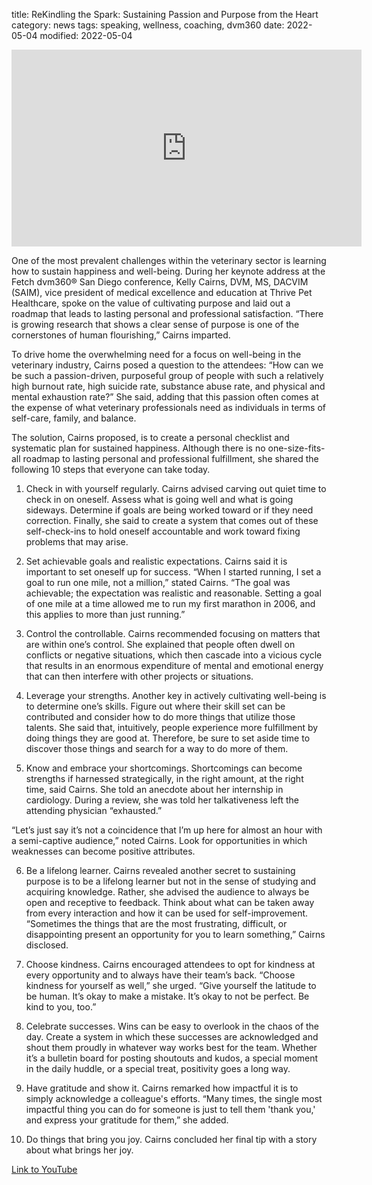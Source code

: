 title: ReKindling the Spark: Sustaining Passion and Purpose from the Heart
category: news
tags: speaking, wellness, coaching, dvm360
date: 2022-05-04
modified: 2022-05-04

<iframe width="560" height="315" src="https://www.youtube.com/embed/NUyaduc1w_E" title="YouTube video player" frameborder="0" allow="accelerometer; autoplay; clipboard-write; encrypted-media; gyroscope; picture-in-picture" allowfullscreen></iframe>

One of the most prevalent challenges within the veterinary sector is learning how to sustain happiness and well-being. During her keynote address at the Fetch dvm360® San Diego conference, Kelly Cairns, DVM, MS, DACVIM (SAIM), vice president of medical excellence and education at Thrive Pet Healthcare, spoke on the value of cultivating purpose and laid out a roadmap that leads to lasting personal and professional satisfaction. “There is growing research that shows a clear sense of purpose is one of the cornerstones of human flourishing,” Cairns imparted.

To drive home the overwhelming need for a focus on well-being in the veterinary industry, Cairns posed a question to the attendees: “How can we be such a passion-driven, purposeful group of people with such a relatively high burnout rate, high suicide rate, substance abuse rate, and physical and mental exhaustion rate?” She said, adding that this passion often comes at the expense of what veterinary professionals need as individuals in terms of self-care, family, and balance.

The solution, Cairns proposed, is to create a personal checklist and systematic plan for sustained happiness. Although there is no one-size-fits-all roadmap to lasting personal and professional fulfillment, she shared the following 10 steps that everyone can take today.

1. Check in with yourself regularly.
Cairns advised carving out quiet time to check in on oneself. Assess what is going well and what is going sideways. Determine if goals are being worked toward or if they need correction. Finally, she said to create a system that comes out of these self-check-ins to hold oneself accountable and work toward fixing problems that may arise.

2. Set achievable goals and realistic expectations.
Cairns said it is important to set oneself up for success. “When I started running, I set a goal to run one mile, not a million,” stated Cairns. “The goal was achievable; the expectation was realistic and reasonable. Setting a goal of one mile at a time allowed me to run my first marathon in 2006, and this applies to more than just running.”

3. Control the controllable.
Cairns recommended focusing on matters that are within one’s control. She explained that people often dwell on conflicts or negative situations, which then cascade into a vicious cycle that results in an enormous expenditure of mental and emotional energy that can then interfere with other projects or situations.

4. Leverage your strengths.
Another key in actively cultivating well-being is to determine one’s skills. Figure out where their skill set can be contributed and consider how to do more things that utilize those talents. She said that, intuitively, people experience more fulfillment by doing things they are good at. Therefore, be sure to set aside time to discover those things and search for a way to do more of them.

5. Know and embrace your shortcomings.
Shortcomings can become strengths if harnessed strategically, in the right amount, at the right time, said Cairns. She told an anecdote about her internship in cardiology. During a review, she was told her talkativeness left the attending physician “exhausted.”

“Let’s just say it’s not a coincidence that I’m up here for almost an hour with a semi-captive audience,” noted Cairns. Look for opportunities in which weaknesses can become positive attributes.

6. Be a lifelong learner.
Cairns revealed another secret to sustaining purpose is to be a lifelong learner but not in the sense of studying and acquiring knowledge. Rather, she advised the audience to always be open and receptive to feedback. Think about what can be taken away from every interaction and how it can be used for self-improvement. “Sometimes the things that are the most frustrating, difficult, or disappointing present an opportunity for you to learn something,” Cairns disclosed.

7. Choose kindness.
Cairns encouraged attendees to opt for kindness at every opportunity and to always have their team’s back. “Choose kindness for yourself as well,” she urged. “Give yourself the latitude to be human. It’s okay to make a mistake. It’s okay to not be perfect. Be kind to you, too.”

8. Celebrate successes.
Wins can be easy to overlook in the chaos of the day. Create a system in which these successes are acknowledged and shout them proudly in whatever way works best for the team. Whether it’s a bulletin board for posting shoutouts and kudos, a special moment in the daily huddle, or a special treat, positivity goes a long way.

9. Have gratitude and show it.
Cairns remarked how impactful it is to simply acknowledge a colleague's efforts. “Many times, the single most impactful thing you can do for someone is just to tell them 'thank you,' and express your gratitude for them,” she added.

10. Do things that bring you joy.
Cairns concluded her final tip with a story about what brings her joy.

[Link to YouTube](https://youtu.be/NUyaduc1w_E)

